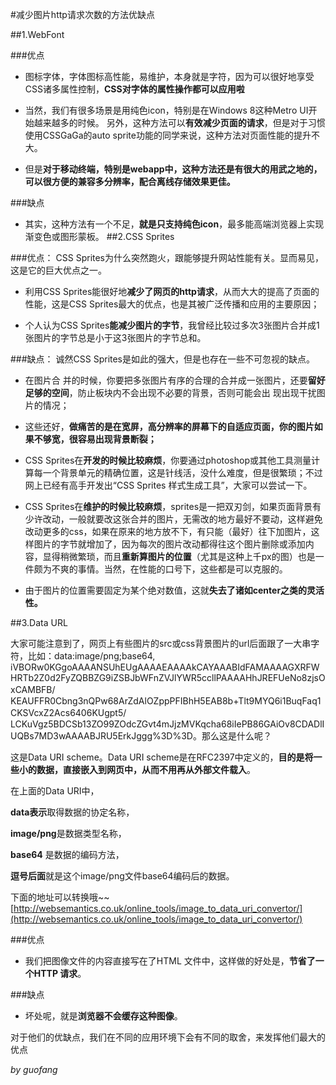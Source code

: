 #减少图片http请求次数的方法优缺点

##1.WebFont

###优点
* 图标字体，字体图标高性能，易维护，本身就是字符，因为可以很好地享受CSS诸多属性控制，**CSS对字体的属性操作都可以应用啦**	

* 当然，我们有很多场景是用纯色icon，特别是在Windows 8这种Metro UI开始越来越多的时候。
另外，这种方法可以**有效减少页面的请求**，但是对于习惯使用CSSGaGa的auto sprite功能的同学来说，这种方法对页面性能的提升不大。

* 但是**对于移动终端，特别是webapp中，这种方法还是有很大的用武之地的，可以很方便的兼容多分辨率，配合离线存储效果更佳。**

###缺点
* 其实，这种方法有一个不足，**就是只支持纯色icon**，最多能高端浏览器上实现渐变色或图形蒙板。
##2.CSS Sprites

###优点：
CSS Sprites为什么突然跑火，跟能够提升网站性能有关。显而易见，这是它的巨大优点之一。

* 利用CSS Sprites能很好地**减少了网页的http请求**，从而大大的提高了页面的性能，这是CSS Sprites最大的优点，也是其被广泛传播和应用的主要原因；

* 个人认为CSS Sprites**能减少图片的字节**，我曾经比较过多次3张图片合并成1张图片的字节总是小于这3张图片的字节总和。

###缺点：
诚然CSS Sprites是如此的强大，但是也存在一些不可忽视的缺点。

* 在图片合 并的时候，你要把多张图片有序的合理的合并成一张图片，还要**留好足够的空间**，防止板块内不会出现不必要的背景，否则可能会出          现出现干扰图片的情况；

* 这些还好，**做痛苦的是在宽屏，高分辨率的屏幕下的自适应页面，你的图片如果不够宽，很容易出现背景断裂；**

* CSS Sprites在**开发的时候比较麻烦**，你要通过photoshop或其他工具测量计算每一个背景单元的精确位置，这是针线活，没什么难度，但是很繁琐；不过网上已经有高手开发出“CSS Sprites 样式生成工具”，大家可以尝试一下。

* CSS Sprites在**维护的时候比较麻烦**，sprites是一把双刃剑，如果页面背景有少许改动，一般就要改这张合并的图片，无需改的地方最好不要动，这样避免改动更多的css，如果在原来的地方放不下，有只能（最好）往下加图片，这样图片的字节就增加了，因为每次的图片改动都得往这个图片删除或添加内容，显得稍微繁琐，而且**重新算图片的位置**（尤其是这种上千px的图）也是一件颇为不爽的事情。当然，在性能的口号下，这些都是可以克服的。

* 由于图片的位置需要固定为某个绝对数值，这就**失去了诸如center之类的灵活性。**

##3.Data URL

大家可能注意到了，网页上有些图片的src或css背景图片的url后面跟了一大串字符，比如：data:image/png;base64,　iVBORw0KGgoAAAANSUhEUgAAAAEAAAAkCAYAAABIdFAMAAAAGXRFWHRTb2Z0d2FyZQBBZG9iZSBJbWFnZVJlYWR5ccllPAAAAHhJREFUeNo8zjsOxCAMBFB/　KEAUFFR0Cbng3nQPw68ArZdAlOZppPFIBhH5EAB8b+Tlt9MYQ6i1BuqFaq1CKSVcxZ2Acs6406KUgpt5/　LCKuVgz5BDCSb13ZO99ZOdcZGvt4mJjzMVKqcha68iIePB86GAiOv8CDADlIUQBs7MD3wAAAABJRU5ErkJggg%3D%3D。那么这是什么呢？

这是Data URI scheme。Data URI scheme是在RFC2397中定义的，**目的是将一些小的数据，直接嵌入到网页中，从而不用再从外部文件载入**。

在上面的Data URI中，

**data表示**取得数据的协定名称，

**image/png**是数据类型名称，

**base64** 是数据的编码方法，

**逗号后面**就是这个image/png文件base64编码后的数据。

下面的地址可以转换哦~~
[http://websemantics.co.uk/online_tools/image_to_data_uri_convertor/](http://websemantics.co.uk/online_tools/image_to_data_uri_convertor/)

###优点

* 我们把图像文件的内容直接写在了HTML 文件中，这样做的好处是，**节省了一个HTTP 请求**。

###缺点

* 坏处呢，就是**浏览器不会缓存这种图像**。

对于他们的优缺点，我们在不同的应用环境下会有不同的取舍，来发挥他们最大的优点

*by guofang*